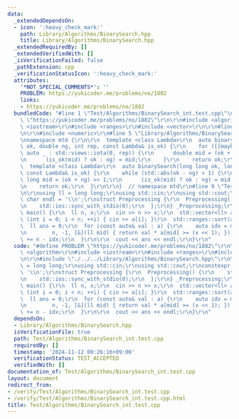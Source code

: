 ```yaml
---
data:
  _extendedDependsOn:
  - icon: ':heavy_check_mark:'
    path: Library/Algorithms/BinarySearch.hpp
    title: Library/Algorithms/BinarySearch.hpp
  _extendedRequiredBy: []
  _extendedVerifiedWith: []
  _isVerificationFailed: false
  _pathExtension: cpp
  _verificationStatusIcon: ':heavy_check_mark:'
  attributes:
    '*NOT_SPECIAL_COMMENTS*': ''
    PROBLEM: https://yukicoder.me/problems/no/1882
    links:
    - https://yukicoder.me/problems/no/1882
  bundledCode: "#line 1 \"Test/Algorithms/BinarySearch_int.test.cpp\"\n#define PROBLEM\
    \ \"https://yukicoder.me/problems/no/1882\"\r\n\r\n#include <algorithm>\r\n#include\
    \ <iostream>\r\n#include <ranges>\r\n#include <vector>\r\n\r\n#line 2 \"Library/Algorithms/BinarySearch.hpp\"\
    \n\r\n#include <numeric>\r\n#line 5 \"Library/Algorithms/BinarySearch.hpp\"\n\r\
    \nnamespace mtd {\r\n\r\n  template <class Lambda>\r\n  auto binarySearch(double\
    \ ok, double ng, int rep, const Lambda& is_ok) {\r\n    for ([[maybe_unused]]\
    \ auto _ : std::views::iota(0, rep)) {\r\n      double mid = (ok + ng) / 2.0;\r\
    \n      (is_ok(mid) ? ok : ng) = mid;\r\n    }\r\n    return ok;\r\n  }\r\n\r\n\
    \  template <class Lambda>\r\n  auto binarySearch(long long ok, long long ng,\
    \ const Lambda& is_ok) {\r\n    while (std::abs(ok - ng) > 1) {\r\n      long\
    \ long mid = (ok + ng) >> 1;\r\n      (is_ok(mid) ? ok : ng) = mid;\r\n    }\r\
    \n    return ok;\r\n  }\r\n\r\n}  // namespace mtd\r\n#line 9 \"Test/Algorithms/BinarySearch_int.test.cpp\"\
    \n\r\nusing ll = long long;\r\nusing std::cin;\r\nusing std::cout;\r\nconstexpr\
    \ char endl = '\\n';\r\nstruct Preprocessing {\r\n  Preprocessing() {\r\n    std::cin.tie(0);\r\
    \n    std::ios::sync_with_stdio(0);\r\n  };\r\n} _Preprocessing;\r\n\r\nsigned\
    \ main() {\r\n  ll n, x;\r\n  cin >> n >> x;\r\n  std::vector<ll> a(n);\r\n  for\
    \ (int i = 0; i < n; ++i) { cin >> a[i]; }\r\n  std::ranges::sort(a);\r\n\r\n\
    \  ll ans = 0;\r\n  for (const auto& val : a) {\r\n    auto idx = mtd::binarySearch(\r\
    \n        n, -1, [&](ll mid) { return val * a[mid] >= (x << 1); });\r\n    ans\
    \ += n - idx;\r\n  }\r\n\r\n  cout << ans << endl;\r\n}\r\n"
  code: "#define PROBLEM \"https://yukicoder.me/problems/no/1882\"\r\n\r\n#include\
    \ <algorithm>\r\n#include <iostream>\r\n#include <ranges>\r\n#include <vector>\r\
    \n\r\n#include \"./../../Library/Algorithms/BinarySearch.hpp\"\r\n\r\nusing ll\
    \ = long long;\r\nusing std::cin;\r\nusing std::cout;\r\nconstexpr char endl =\
    \ '\\n';\r\nstruct Preprocessing {\r\n  Preprocessing() {\r\n    std::cin.tie(0);\r\
    \n    std::ios::sync_with_stdio(0);\r\n  };\r\n} _Preprocessing;\r\n\r\nsigned\
    \ main() {\r\n  ll n, x;\r\n  cin >> n >> x;\r\n  std::vector<ll> a(n);\r\n  for\
    \ (int i = 0; i < n; ++i) { cin >> a[i]; }\r\n  std::ranges::sort(a);\r\n\r\n\
    \  ll ans = 0;\r\n  for (const auto& val : a) {\r\n    auto idx = mtd::binarySearch(\r\
    \n        n, -1, [&](ll mid) { return val * a[mid] >= (x << 1); });\r\n    ans\
    \ += n - idx;\r\n  }\r\n\r\n  cout << ans << endl;\r\n}\r\n"
  dependsOn:
  - Library/Algorithms/BinarySearch.hpp
  isVerificationFile: true
  path: Test/Algorithms/BinarySearch_int.test.cpp
  requiredBy: []
  timestamp: '2024-11-12 00:26:16+09:00'
  verificationStatus: TEST_ACCEPTED
  verifiedWith: []
documentation_of: Test/Algorithms/BinarySearch_int.test.cpp
layout: document
redirect_from:
- /verify/Test/Algorithms/BinarySearch_int.test.cpp
- /verify/Test/Algorithms/BinarySearch_int.test.cpp.html
title: Test/Algorithms/BinarySearch_int.test.cpp
---
```

